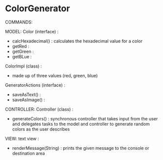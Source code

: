 # ColorGenerator
COMMANDS:


MODEL:
Color (interface) :
- calcHexadecimal() : calculates the hexadecimal value for a color
- getRed :
- getGreen :
- getBLue :

ColorImpl (class) :
- made up of three values (red, green, blue)

GeneratorActions (interface) :
- saveAsText() :
- saveAsImage() :

CONTROLLER:
Controller (class) :
- generateColors() : synchronous controller that takes input from the user and delegates tasks
  to the model and controller to generate random colors as the user describes

VIEW:
text view :
- renderMessage(String) : prints the given message to the console or destination area
